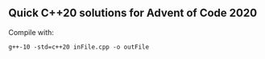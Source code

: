 ## Quick C++20 solutions for Advent of Code 2020

Compile with:
```
g++-10 -std=c++20 inFile.cpp -o outFile
```

